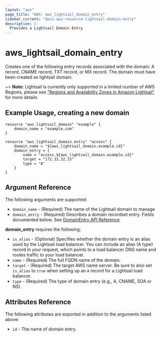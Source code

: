 ```yaml
---
layout: "aws"
page_title: "AWS: aws_lightsail_domain_entry"
sidebar_current: "docs-aws-resource-lightsail-domain-entry"
description: |-
  Provides a Lightsail Domain Entry
---
```


# aws_lightsail_domain_entry

Creates one of the following entry records associated with the domain:
A record, CNAME record, TXT record, or MX record.
The domain must have been created as lightsail domain.

~> **Note:** Lightsail is currently only supported in a limited number of AWS Regions, please see ["Regions and Availability Zones in Amazon Lightsail"](https://lightsail.aws.amazon.com/ls/docs/overview/article/understanding-regions-and-availability-zones-in-amazon-lightsail) for more details

## Example Usage, creating a new domain

```hcl
resource "aws_lightsail_domain" "example" {
	domain_name = "example.com"
}

resource "aws_lightsail_domain_entry" "access" {
	domain_name = "${aws_lightsail_domain.example.id}"
	domain_entry = {
		name = "access.${aws_lightsail_domain.example.id}"
		target = "172.31.32.33"
		type = "A"
	}
}
```

## Argument Reference

The following arguments are supported:

* `domain_name` - (Required) The name of the Lightsail domain to manage
* `domain_entry` - (Required) Describes a domain recordset entry. Fields documented below. See [DomainEntry API Reference](https://docs.aws.amazon.com/lightsail/2016-11-28/api-reference/API_DomainEntry.html)

**domain_entry** requires the following:

* `is_alias` - (Optional) Specifies whether the domain entry is an alias used by the Lightsail load balancer. You can include an alias (A type) record in your request, which points to a load balancer DNS name and routes traffic to your load balancer.
* `name` - (Required) The full FQDN name of the domain.
* `target` - (Required) The target AWS name server. Be sure to also set `is_alias` to `true` when setting up an `A` record for a Lightsail load balancer.
* `type` - (Required) The type of domain entry (e.g., A, CNAME, SOA or NS).

## Attributes Reference

The following attributes are exported in addition to the arguments listed above:

* `id` - The name of domain entry.
